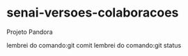 # senai-versoes-colaboracoes
Projeto Pandora

lembrei do comando:git comit
lembrei do comando:git status